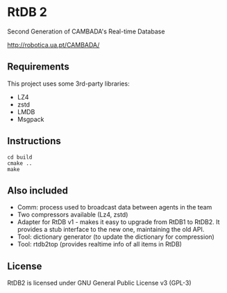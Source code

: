 # RtDB 2

Second Generation of CAMBADA's Real-time Database

http://robotica.ua.pt/CAMBADA/

## Requirements

This project uses some 3rd-party libraries:
- LZ4
- zstd
- LMDB
- Msgpack

## Instructions

```
cd build
cmake ..
make
```

## Also included

- Comm: process used to broadcast data between agents in the team
- Two compressors available (Lz4, zstd)
- Adapter for RtDB v1 - makes it easy to upgrade from RtDB1 to RtDB2. It provides a stub interface to the new one, maintaining the old API.
- Tool: dictionary generator (to update the dictionary for compression)
- Tool: rtdb2top (provides realtime info of all items in RtDB)

## License

RtDB2 is licensed under GNU General Public License v3 (GPL-3)
